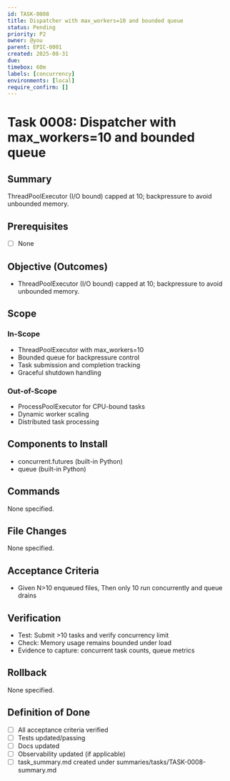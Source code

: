 ```yaml
---
id: TASK-0008
title: Dispatcher with max_workers=10 and bounded queue
status: Pending
priority: P2
owner: @you
parent: EPIC-0001
created: 2025-08-31
due: 
timebox: 60m
labels: [concurrency]
environments: [local]
require_confirm: []
---
```


# Task 0008: Dispatcher with max_workers=10 and bounded queue

## Summary

ThreadPoolExecutor (I/O bound) capped at 10; backpressure to avoid unbounded memory.

## Prerequisites

- [ ] None

## Objective (Outcomes)

- ThreadPoolExecutor (I/O bound) capped at 10; backpressure to avoid unbounded memory.

## Scope

### In-Scope

- ThreadPoolExecutor with max_workers=10
- Bounded queue for backpressure control
- Task submission and completion tracking
- Graceful shutdown handling

### Out-of-Scope

- ProcessPoolExecutor for CPU-bound tasks
- Dynamic worker scaling
- Distributed task processing

## Components to Install

- concurrent.futures (built-in Python)
- queue (built-in Python)

## Commands

None specified.

## File Changes

None specified.

## Acceptance Criteria

- Given N>10 enqueued files, Then only 10 run concurrently and queue drains

## Verification

- Test: Submit >10 tasks and verify concurrency limit
- Check: Memory usage remains bounded under load
- Evidence to capture: concurrent task counts, queue metrics

## Rollback

None specified.

## Definition of Done

- [ ] All acceptance criteria verified
- [ ] Tests updated/passing
- [ ] Docs updated
- [ ] Observability updated (if applicable)
- [ ] task_summary.md created under summaries/tasks/TASK-0008-summary.md